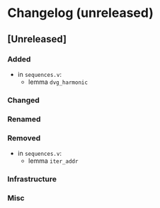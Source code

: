 # Changelog (unreleased)

## [Unreleased]

### Added

- in `sequences.v`:
  + lemma `dvg_harmonic`

### Changed

### Renamed

### Removed

- in `sequences.v`:
  + lemma `iter_addr`

### Infrastructure

### Misc
